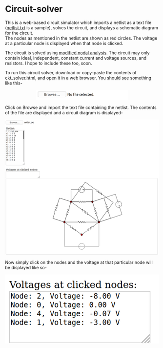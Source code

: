 # Circuit-solver

This is a web-based circuit simulator which imports a netlist as a text file (<a href="netlist.txt">netlist.txt</a> is a sample), solves the circuit, and displays a schematic diagram for the circuit.  
The nodes as mentioned in the netlist are shown as red circles. The voltage at a particular node is displayed when that node is clicked.

The circuit is solved using <a href="https://www.swarthmore.edu/NatSci/echeeve1/Ref/mna/MNA3.html">modified nodal analysis</a>. The circuit may only contain ideal, independent, constant current and voltage sources, and resistors. I hope to include these too, soon. 

To run this circuit solver, download or copy-paste the contents of <a href="ckt_solver.html">ckt_solver.html</a>, and open it in a web browser. You should see something like this-<br>
<center>
<img src="readme_imgs/on_opening.png" alt="drawing" width="300"/>
</center>

Click on Browse and import the text file containing the netlist. The contents of the file are displayed and a circuit diagram is displayed-<br>
<center>
<img src="readme_imgs/after_importing.png" alt="drawing" width="600"/>
</center>

Now simply click on the nodes and the voltage at that particular node will be displayed like so-
<center>
<img src="readme_imgs/after_clicking.png" alt="drawing" width="600"/>
</center>
